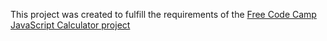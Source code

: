 This project was created to fulfill the requirements of the [Free Code Camp JavaScript Calculator project](https://www.freecodecamp.org/learn/front-end-libraries/front-end-libraries-projects/build-a-javascript-calculator)

